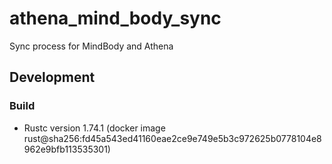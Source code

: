 # athena_mind_body_sync
Sync process for MindBody and Athena

## Development

### Build
- Rustc version 1.74.1 (docker image rust@sha256:fd45a543ed41160eae2ce9e749e5b3c972625b0778104e8962e9bfb113535301)

